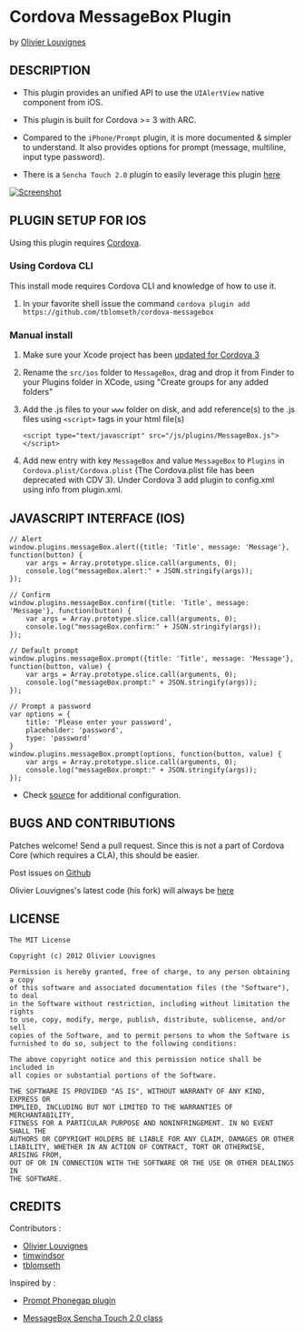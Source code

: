 # Cordova MessageBox Plugin #
by [Olivier Louvignes](http://olouv.com)

## DESCRIPTION ##

* This plugin provides an unified API to use the `UIAlertView` native component from iOS.

* This plugin is built for Cordova >= 3 with ARC.

* Compared to the `iPhone/Prompt` plugin, it is more documented & simpler to understand. It also provides options for prompt (message, multiline, input type password).

* There is a `Sencha Touch 2.0` plugin to easily leverage this plugin [here](https://github.com/mgcrea/sencha-touch-plugins/blob/master/CordovaMessageBox.js)

[![Screenshot](https://raw.github.com/mgcrea/cordova-messagebox/master/samples/ios/sample.png)](https://github.com/mgcrea/cordova-messagebox/tree/master)

## PLUGIN SETUP FOR IOS ##

Using this plugin requires [Cordova](https://cordova.apache.org).

### Using Cordova CLI ###
This install mode requires Cordova CLI and knowledge of how to use it. 

1. In your favorite shell issue the command `cordova plugin add https://github.com/tblomseth/cordova-messagebox`

### Manual install ###

1. Make sure your Xcode project has been [updated for Cordova 3](http://docs.phonegap.com/en/edge/guide_platforms_ios_upgrading.md.html#Upgrading%20iOS)
2. Rename the `src/ios` folder to `MessageBox`, drag and drop it from Finder to your Plugins folder in XCode, using "Create groups for any added folders"
3. Add the .js files to your `www` folder on disk, and add reference(s) to the .js files using `<script>` tags in your html file(s)


    `<script type="text/javascript" src="/js/plugins/MessageBox.js"></script>`


4. Add new entry with key `MessageBox` and value `MessageBox` to `Plugins` in `Cordova.plist/Cordova.plist` (The Cordova.plist file has been deprecated with CDV 3). Under Cordova 3 add plugin to config.xml using info from plugin.xml. 

## JAVASCRIPT INTERFACE (IOS) ##

    // Alert
    window.plugins.messageBox.alert({title: 'Title', message: 'Message'}, function(button) {
        var args = Array.prototype.slice.call(arguments, 0);
        console.log("messageBox.alert:" + JSON.stringify(args));
    });

    // Confirm
    window.plugins.messageBox.confirm({title: 'Title', message: 'Message'}, function(button) {
        var args = Array.prototype.slice.call(arguments, 0);
        console.log("messageBox.confirm:" + JSON.stringify(args));
    });

    // Default prompt
    window.plugins.messageBox.prompt({title: 'Title', message: 'Message'}, function(button, value) {
        var args = Array.prototype.slice.call(arguments, 0);
        console.log("messageBox.prompt:" + JSON.stringify(args));
    });

    // Prompt a password
    var options = {
        title: 'Please enter your password',
        placeholder: 'password',
        type: 'password'
    }
    window.plugins.messageBox.prompt(options, function(button, value) {
        var args = Array.prototype.slice.call(arguments, 0);
        console.log("messageBox.prompt:" + JSON.stringify(args));
    });

* Check [source](https://github.com/mgcrea/cordova-facebook-connect/tree/master/FacebookConnect.js) for additional configuration.

## BUGS AND CONTRIBUTIONS ##

Patches welcome! Send a pull request. Since this is not a part of Cordova Core (which requires a CLA), this should be easier.

Post issues on [Github](https://github.com/tblomseth/cordova-messagebox/issues)

Olivier Louvignes's latest code (his fork) will always be [here](https://github.com/mgcrea/cordova-messagebox/tree/master)

## LICENSE ##

    The MIT License

    Copyright (c) 2012 Olivier Louvignes

    Permission is hereby granted, free of charge, to any person obtaining a copy
    of this software and associated documentation files (the "Software"), to deal
    in the Software without restriction, including without limitation the rights
    to use, copy, modify, merge, publish, distribute, sublicense, and/or sell
    copies of the Software, and to permit persons to whom the Software is
    furnished to do so, subject to the following conditions:

    The above copyright notice and this permission notice shall be included in
    all copies or substantial portions of the Software.

    THE SOFTWARE IS PROVIDED "AS IS", WITHOUT WARRANTY OF ANY KIND, EXPRESS OR
    IMPLIED, INCLUDING BUT NOT LIMITED TO THE WARRANTIES OF MERCHANTABILITY,
    FITNESS FOR A PARTICULAR PURPOSE AND NONINFRINGEMENT. IN NO EVENT SHALL THE
    AUTHORS OR COPYRIGHT HOLDERS BE LIABLE FOR ANY CLAIM, DAMAGES OR OTHER
    LIABILITY, WHETHER IN AN ACTION OF CONTRACT, TORT OR OTHERWISE, ARISING FROM,
    OUT OF OR IN CONNECTION WITH THE SOFTWARE OR THE USE OR OTHER DEALINGS IN
    THE SOFTWARE.

## CREDITS ##

Contributors :

* [Olivier Louvignes](http://olouv.com)
* [timwindsor](https://github.com/timwindsor)
* [tblomseth](https://github.com/tblomseth)

Inspired by :

* [Prompt Phonegap plugin](https://github.com/phonegap/phonegap-plugins/tree/master/iPhone/Prompt)

* [MessageBox Sencha Touch 2.0 class](http://docs.sencha.com/touch/2-0/#!/api/Ext.MessageBox)
